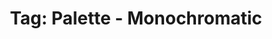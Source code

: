 ---
layout: portfolio
title: 'Tag: Palette - Monochromatic'
permalink: /portfolio/tags/palette/monochromatic
type: tag
uid: monochromatic
pagination:
    enabled: true
    tag: [monochromatic]
---